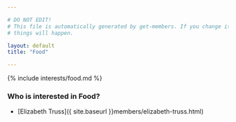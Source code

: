 ```yaml
---

# DO NOT EDIT!
# This file is automatically generated by get-members. If you change it, bad
# things will happen.

layout: default
title: "Food"

---
```


{% include interests/food.md %}

### Who is interested in Food?


* [Elizabeth Truss]({ site.baseurl }}members/elizabeth-truss.html)
